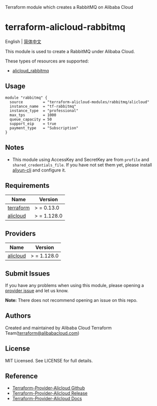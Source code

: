 Terraform module which creates a RabbitMQ on Alibaba Cloud

terraform-alicloud-rabbitmq
=====================================================================

English | [简体中文](README-CN.md)

This module is used to create a RabbitMQ under Alibaba Cloud.

These types of resources are supported:

* [alicloud_rabbitmq](https://registry.terraform.io/providers/aliyun/alicloud/latest/docs/resources/amqp_instance)

## Usage

```hcl
module "rabbitmq" {
  source         = "terraform-alicloud-modules/rabbitmq/alicloud"
  instance_name  = "tf-rabbitmq"
  instance_type  = "professional"
  max_tps        = 1000
  queue_capacity = 50
  support_eip    = true
  payment_type   = "Subscription"
}
```

## Notes

* This module using AccessKey and SecretKey are from `profile` and `shared_credentials_file`. If you have not set them
  yet, please install [aliyun-cli](https://github.com/aliyun/aliyun-cli#installation) and configure it.

## Requirements

| Name | Version |
|------|---------|
| <a name="requirement_terraform"></a> [terraform](#requirement\_terraform) | > = 0.13.0 |
| <a name="requirement_alicloud"></a> [alicloud](#requirement\_alicloud) | > = 1.128.0 |

## Providers

| Name | Version |
|------|---------|
| <a name="provider_alicloud"></a> [alicloud](#provider\_alicloud) | > = 1.128.0 |

## Submit Issues

If you have any problems when using this module, please opening
a [provider issue](https://github.com/aliyun/terraform-provider-alicloud/issues/new) and let us know.

**Note:** There does not recommend opening an issue on this repo.

## Authors

Created and maintained by Alibaba Cloud Terraform Team(terraform@alibabacloud.com)

## License

MIT Licensed. See LICENSE for full details.

## Reference

* [Terraform-Provider-Alicloud Github](https://github.com/aliyun/terraform-provider-alicloud)
* [Terraform-Provider-Alicloud Release](https://releases.hashicorp.com/terraform-provider-alicloud/)
* [Terraform-Provider-Alicloud Docs](https://registry.terraform.io/providers/aliyun/alicloud/latest/docs)
